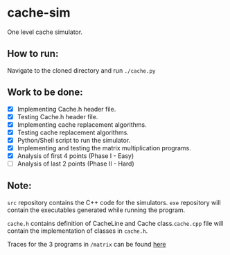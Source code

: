 # cache-sim

One level cache simulator.

## How to run:
Navigate to the cloned directory and run ```./cache.py```

## Work to be done:

- [x] Implementing Cache.h header file. 
- [x] Testing Cache.h header file.
- [x] Implementing cache replacement algorithms.
- [x] Testing cache replacement algorithms.
- [x] Python/Shell script to run the simulator.
- [x] Implementing and testing the matrix multiplication programs.
- [x] Analysis of first 4 points (Phase I - Easy)
- [ ] Analysis of last 2 points (Phase II - Hard)

## Note: 

```src``` repository contains the C++ code for the simulators. ```exe``` repository will contain the executables generated while running the program.

```cache.h``` contains definition of CacheLine and Cache class.```cache.cpp``` file will contain the implementation of classes in ```cache.h```.

Traces for the 3 programs in ```/matrix``` can be found [here](https://drive.google.com/open?id=1JsXtNrd9Myawke7c2M9BEU8nSjW3ATSR)
